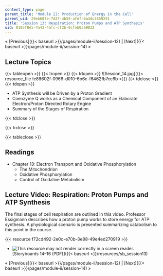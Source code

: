 ```yaml
---
content_type: page
parent_title: 'Module II: Production of Energy in the Cell'
parent_uid: 29eb687e-7d27-4b59-afef-6a3dc3859291
title: 'Session 13: Respiration: Proton Pumps and ATP Synthesis'
uid: 8105f8e5-4a43-4afc-cf2b-0cfeb0aa9832
---
```


« [Previous]({{< baseurl >}}/pages/module-ii/session-12) | [Next]({{< baseurl >}}/pages/module-ii/session-14) »

Lecture Topics
--------------

{{< tableopen >}}
{{< tropen >}}
{{< tdopen >}}
![Session_14.jpg]({{< resource_file fe88602f-0966-d010-6b6c-f6462fb7cc6b >}})
{{< tdclose >}}
{{< tdopen >}}


*   ATP Synthesis will be Driven by a Proton Gradient
*   Coenzyme Q works as a Chemical Component of an Elaborate Electron/Proton Directed Rotary Engine
*   Summary of the Stages of Respiration


{{< tdclose >}}

{{< trclose >}}

{{< tableclose >}}

Readings
--------

*   Chapter 18: Electron Transport and Oxidative Phosphorylation
    *   The Mitochondrion
    *   Oxidative Phosphorylation
    *   Control of Oxidative Metabolism

Lecture Video: Respiration: Proton Pumps and ATP Synthesis
----------------------------------------------------------

The final stages of cell respiration are outlined in this video. Professor Essigmann describes how a proton pump works to store energy for ATP synthesis. A physiological scenario is presented summarizing catabolism to this point in the course.

{{< resource f72cd492-2e0c-e70b-3e88-49e4ed270919 >}}

*   ![This resource may not render correctly in a screen reader.](/images/inacessible.gif)[Storyboards 14–16 (PDF)]({{< baseurl >}}/resources/sb_session13)

« [Previous]({{< baseurl >}}/pages/module-ii/session-12) | [Next]({{< baseurl >}}/pages/module-ii/session-14) »